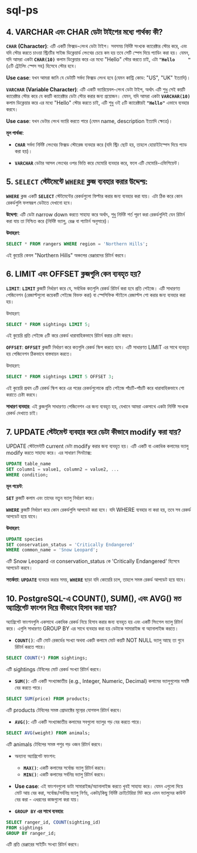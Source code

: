 # sql-ps

## 4. VARCHAR এবং CHAR ডেটা টাইপের মধ্যে পার্থক্য কী?
**`CHAR`** **(Character)**: এটি একটি ফিক্সড-লেংথ ডেটা টাইপ। সবসময় নির্দিষ্ট সংখ্যক ক্যারেক্টার স্টোর করে, এবং যদি স্টোর করতে চাওয়া স্ট্রিংটির সাইজ ডিক্লেয়ার্ড লেংথের চেয়ে কম হয় তবে সেটি স্পেস দিয়ে প্যাডিং করা হয়। যেমন, যদি আমরা একটা **`CHAR(10)`** কলাম ডিক্লেয়ার করে এর মধ্যে "Hello" স্টোর করতে চাই, এটা **`"Hello     "`** (৫টি ট্রেইলিং স্পেস সহ) হিসেবে স্টোর হবে।

**Use case**: যখন আমরা জানি যে ডেটাটি সর্বদা ফিক্সড লেংথ হবে (যেমন কান্ট্রি কোড: "US", "UK" ইত্যাদি)।

**`VARCHAR`** **(Variable Character)**: এটি একটি ভ্যারিয়েবল-লেংথ ডেটা টাইপ, অর্থাৎ এটি শুধু সেই কয়টি ক্যারেক্টার স্টোর করে যে কয়টি ক্যারেক্টার ডেটা স্টোর করার জন্য প্রয়োজন। যেমন, যদি আমরা একটা **`VARCHAR(10)`** কলাম ডিক্লেয়ার করে এর মধ্যে "Hello" স্টোর করতে চাই, এটি শুধু ওই ৫টি ক্যারেক্টারই **`"Hello"`** এভাবে ব্যবহার করবে।

**Use case**: যখন ডেটার লেংথ ভ্যারি করতে পারে (যেমন name, description ইত্যাদি ক্ষেত্রে)।

**মূল পার্থক্য**:

- **`CHAR`**  সর্বদা নির্দিষ্ট লেংথের ফিক্সড স্টোরেজ ব্যবহার করে (যদি স্ট্রিং ছোট হয়, তাহলে হোয়াইটস্পেস দিয়ে প্যাড করা হয়)।

- **`VARCHAR`** ডেটার আসল লেংথের ওপর ভিত্তি করে মেমোরি ব্যবহার করে, ফলে এটি মেমোরি-এফিশিয়েন্ট।


## 5. **`SELECT`** স্টেটমেন্টে **`WHERE`** ক্লজ ব্যবহার করার উদ্দেশ্য়:
**`WHERE`** ক্লজ একটি **`SELECT`** স্টেটমেন্টের রেকর্ডগুলো ফিল্টার করার জন্য ব্যবহার করা যায়। এটা ঠিক করে কোন রেকর্ডগুলি ফলস্বরূপ ডেটাতে দেখানো হবে।

**উদ্দেশ্য**: এটি ডেটা narrow down করতে সাহায্য করে অর্থাৎ, শুধু নির্দিষ্ট শর্ত পূরণ করা রেকর্ডগুলিই যেন রিটার্ন করা যায় তা নিশ্চিত করে (নির্দিষ্ট ভ্যালু, রেঞ্জ বা প্যাটার্ন অনুসারে)।

**উদাহরণ**:

```sql
SELECT * FROM rangers WHERE region = 'Northern Hills';
```
এই কুয়েরি কেবল "Northern Hills" অঞ্চলের রেঞ্জারদের রিটার্ন করবে।

## 6. LIMIT এবং OFFSET ক্লজগুলি কেন ব্যবহৃত হয়?
**`LIMIT`**: **`LIMIT`** ক্লজটি নির্ধারণ করে যে, সর্বাধিক কতগুলি রেকর্ড রিটার্ন করা হবে প্রতি পেইজে। এটি সাধারণত পেজিনেশন (রেজাল্টগুলো কয়েকটি পেইজে বিভক্ত করা) বা স্পেসিফিক স্টাইলে রেজাল্টস শো করার জন্য ব্যবহার করা হয়।

উদাহরণ:

```sql
SELECT * FROM sightings LIMIT 5;
```
এই কুয়েরি প্রতি পেইজে ৫টি করে রেকর্ড ধারাবাহিকভাবে রিটার্ন করার চেষ্টা করবে।

**`OFFSET`**: **`OFFSET`** ক্লজটি নির্ধারণ করে কতগুলি রেকর্ড স্কিপ করতে হবে। এটি সাধারণত LIMIT এর সাথে ব্যবহৃত হয় পেজিনেশন ঠিকভাবে বাস্তবায়ন করতে।

উদাহরণ:

```sql
SELECT * FROM sightings LIMIT 5 OFFSET 3;
```
এই কুয়েরি প্রথম ৩টি রেকর্ড স্কিপ করে এর পরের রেকর্ডগুলোকে প্রতি পেইজে পাঁচটি-পাঁচটি করে ধারাবাহিকভাবে শো করাতে চেষ্টা করবে।

**সাধারণ ব্যবহার**: এই ক্লজগুলি সাধারণত পেজিনেশন এর জন্য ব্যবহৃত হয়, যেখানে আমরা একসাথে একটা নির্দিষ্ট সংখ্যক রেকর্ড দেখাতে চাই।

## 7. UPDATE স্টেটমেন্ট ব্যবহার করে ডেটা কীভাবে modify করা যায়?
UPDATE স্টেটমেন্টটি current ডেটা modify করার জন্য ব্যবহৃত হয়। এটি একটি বা একাধিক কলামের ভ্যালু modify করতে সাহায্য করে। এর সাধারণ সিনট্যাক্স:

```sql
UPDATE table_name
SET column1 = value1, column2 = value2, ...
WHERE condition;
```
**মূল পয়েন্ট**:

**`SET`** ক্লজটি কলাম এবং তাদের নতুন ভ্যালু নির্ধারণ করে।

**`WHERE`** ক্লজটি নির্ধারণ করে কোন রেকর্ডগুলি আপডেট করা হবে। যদি WHERE ব্যবহার না করা হয়, তবে সব রেকর্ড আপডেট হয়ে যাবে।

**উদাহরণ**:

```sql
UPDATE species
SET conservation_status = 'Critically Endangered'
WHERE common_name = 'Snow Leopard';
```
এটি Snow Leopard এর conservation_status কে 'Critically Endangered' হিসেবে আপডেট করবে।

**সতর্কতা**: **`UPDATE`** ব্যবহার করার সময়, **`WHERE`** ছাড়া যদি কোয়েরি চলে, তাহলে সমস্ত রেকর্ড আপডেট হয়ে যাবে।

## 10. PostgreSQL-এ COUNT(), SUM(), এবং AVG() মত অ্যাগ্রিগেট ফাংশন দিয়ে কীভাবে হিসাব করা যায়?
অ্যাগ্রিগেট ফাংশনগুলি একসাথে একাধিক রেকর্ড নিয়ে হিসাব করার জন্য ব্যবহৃত হয় এবং একটি সিংগেল ভ্যালু রিটার্ন করে। এগুলি সাধারণত GROUP BY এর সাথে ব্যবহার করা হয় ডেটাকে সামারাইজ বা অ্যানালাইজ করতে।

- **`COUNT()`**: এটি মোট রেকর্ডের সংখ্যা অথবা একটি কলামে মোট কয়টি NOT NULL ভ্যালু আছে তা গুনে রিটার্ন করতে পারে।

```sql
SELECT COUNT(*) FROM sightings;
```
এটি sightings টেবিলের মোট রেকর্ড সংখ্যা রিটার্ন করবে।

- **`SUM()`**: এটি একটি সংখ্যাজাতীয় (e.g., Integer, Numeric, Decimal) কলামের ভ্যালুগুলোর সমষ্টি বের করতে পারে।

```sql
SELECT SUM(price) FROM products;
```
এটি products টেবিলের সমস্ত প্রোডাক্টের মূল্যের যোগফল রিটার্ন করবে।

- **`AVG()`**: এটি একটি সংখ্যাজাতীয় কলামের সবগুলো ভ্যালুর গড় বের করতে পারে।

```sql
SELECT AVG(weight) FROM animals;
```
এটি animals টেবিলের সমস্ত পশুর গড় ওজন রিটার্ন করবে।

- অন্যান্য অ্যাগ্রিগেট ফাংশন:

    - **`MAX()`**: একটি কলামের সর্বোচ্চ ভ্যালু রিটার্ন করবে।
    - **`MIN()`**: একটি কলামের সর্বনিম্ন ভ্যালু রিটার্ন করবে।

- **Use case**: এই ফাংশনগুলো ডাটা সামারাইজ/অ্যানালাইজ করতে খুবই সাহায্য করে। যেমন এগুলো দিয়ে মোট আয় বের করা, সর্বোচ্চ/সর্বনিম্ন ভ্যালু নির্ণয়, একটা/কিছু নির্দিষ্ট ক্রাইটেরিয়া মিট করে এমন ভ্যালুদের কাউন্ট বের করা - এধরনের কাজগুলো করা যায়।

- ****`GROUP BY`** এর সাথে ব্যবহার**:

```sql
SELECT ranger_id, COUNT(sighting_id)
FROM sightings
GROUP BY ranger_id;
```
এটি প্রতি রেঞ্জারের সাইটিং সংখ্যা রিটার্ন করবে।